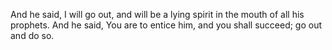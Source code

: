 And he said, I will go out, and will be a lying spirit in the mouth of all his prophets. And he said, You are to entice him, and you shall succeed; go out and do so.
